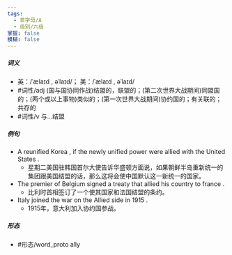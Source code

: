 ```yaml
---
tags:
  - 首字母/A
  - 级别/六级
掌握: false
模糊: false
---
```

##### 词义
- 英：/ˈælaɪd , əˈlaɪd/； 美：/ˈælaɪd , əˈlaɪd/
- #词性/adj  (国与国协同作战)结盟的，联盟的；(第二次世界大战期间)同盟国的；(两个或以上事物)类似的；(第一次世界大战期间)协约国的；有关联的；共存的
- #词性/v  与…结盟
##### 例句
- A reunified Korea , if the newly unified power were allied with the United States .
	- 星期二美国驻韩国首尔大使告诉华盛顿方面说，如果朝鲜半岛重新统一的集团跟美国结盟的话，那么这将会使中国默认这一新统一的国家。
- The premier of Belgium signed a treaty that allied his country to france .
	- 比利时首相签订了一个使其国家和法国结盟的条约。
- Italy joined the war on the Allied side in 1915 .
	- 1915年，意大利加入协约国参战。
##### 形态
- #形态/word_proto ally
